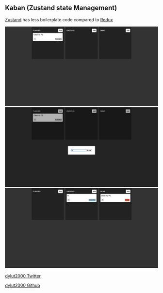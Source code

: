 ## Kaban (Zustand state Management)

[Zustand](https://docs.pmnd.rs/zustand/getting-started/introduction) has less boilerplate code compared to [Redux](https://redux-toolkit.js.org/)

![Picture 1](./screenshots/a.png)
![Picture 1](./screenshots/b.png)
![Picture 1](./screenshots/c.png)

[dylut2000 Twitter](https://twitter.com/dylut2000),

[dylut2000 Github](https://github.com/dylut2000)